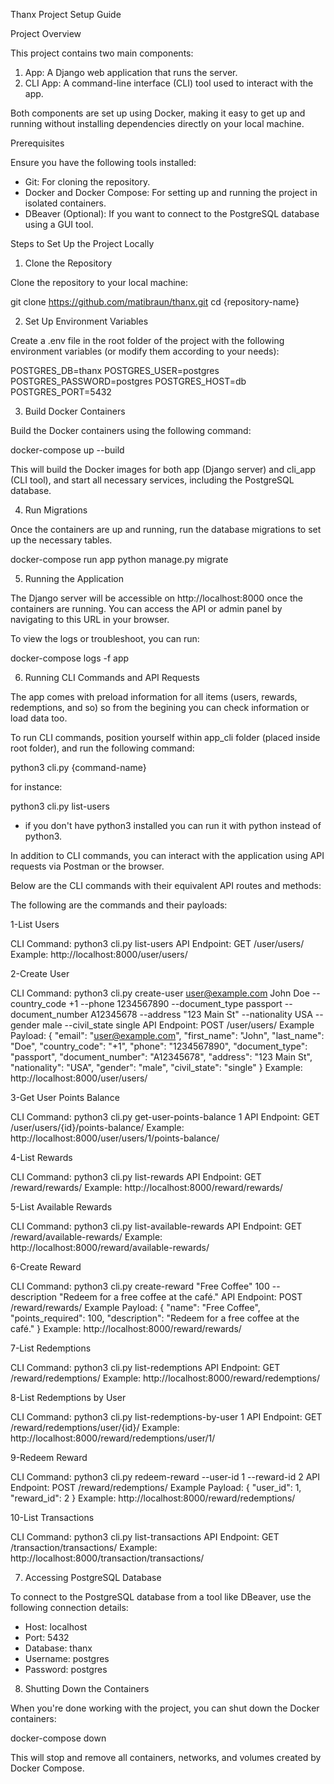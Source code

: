 Thanx Project Setup Guide

Project Overview

This project contains two main components:

1. App: A Django web application that runs the server.
2. CLI App: A command-line interface (CLI) tool used to interact with the app.

Both components are set up using Docker, making it easy to get up and running without installing dependencies directly on your local machine.

Prerequisites

Ensure you have the following tools installed:

- Git: For cloning the repository.
- Docker and Docker Compose: For setting up and running the project in isolated containers.
- DBeaver (Optional): If you want to connect to the PostgreSQL database using a GUI tool.

Steps to Set Up the Project Locally

1. Clone the Repository

Clone the repository to your local machine:

git clone https://github.com/matibraun/thanx.git
cd {repository-name}

2. Set Up Environment Variables

Create a .env file in the root folder of the project with the following environment variables (or modify them according to your needs):

POSTGRES_DB=thanx
POSTGRES_USER=postgres
POSTGRES_PASSWORD=postgres
POSTGRES_HOST=db
POSTGRES_PORT=5432

3. Build Docker Containers

Build the Docker containers using the following command:

docker-compose up --build

This will build the Docker images for both app (Django server) and cli_app (CLI tool), and start all necessary services, including the PostgreSQL database.

4. Run Migrations

Once the containers are up and running, run the database migrations to set up the necessary tables.

docker-compose run app python manage.py migrate

5. Running the Application

The Django server will be accessible on http://localhost:8000 once the containers are running. You can access the API or admin panel by navigating to this URL in your browser.

To view the logs or troubleshoot, you can run:

docker-compose logs -f app

6. Running CLI Commands and API Requests

The app comes with preload information for all items (users, rewards, redemptions, and so) so from the begining you can check information or load data too.

To run CLI commands, position yourself within app_cli folder (placed inside root folder), and run the following command:

python3 cli.py {command-name}

for instance:

python3 cli.py list-users

* if you don't have python3 installed you can run it with python instead of python3.

In addition to CLI commands, you can interact with the application using API requests via Postman or the browser.

Below are the CLI commands with their equivalent API routes and methods:

The following are the commands and their payloads:

1-List Users

CLI Command: python3 cli.py list-users
API Endpoint: GET /user/users/
Example: http://localhost:8000/user/users/

2-Create User

CLI Command: python3 cli.py create-user user@example.com John Doe --country_code +1 --phone 1234567890 --document_type passport --document_number A12345678 --address "123 Main St" --nationality USA --gender male --civil_state single
API Endpoint: POST /user/users/
Example Payload:
{ "email": "user@example.com", "first_name": "John", "last_name": "Doe", "country_code": "+1", "phone": "1234567890", "document_type": "passport", "document_number": "A12345678", "address": "123 Main St", "nationality": "USA", "gender": "male", "civil_state": "single" }
Example: http://localhost:8000/user/users/

3-Get User Points Balance

CLI Command: python3 cli.py get-user-points-balance 1
API Endpoint: GET /user/users/{id}/points-balance/
Example: http://localhost:8000/user/users/1/points-balance/

4-List Rewards

CLI Command: python3 cli.py list-rewards
API Endpoint: GET /reward/rewards/
Example: http://localhost:8000/reward/rewards/

5-List Available Rewards

CLI Command: python3 cli.py list-available-rewards
API Endpoint: GET /reward/available-rewards/
Example: http://localhost:8000/reward/available-rewards/

6-Create Reward

CLI Command: python3 cli.py create-reward "Free Coffee" 100 --description "Redeem for a free coffee at the café."
API Endpoint: POST /reward/rewards/
Example Payload:
{ "name": "Free Coffee", "points_required": 100, "description": "Redeem for a free coffee at the café." }
Example: http://localhost:8000/reward/rewards/

7-List Redemptions

CLI Command: python3 cli.py list-redemptions
API Endpoint: GET /reward/redemptions/
Example: http://localhost:8000/reward/redemptions/

8-List Redemptions by User

CLI Command: python3 cli.py list-redemptions-by-user 1
API Endpoint: GET /reward/redemptions/user/{id}/
Example: http://localhost:8000/reward/redemptions/user/1/

9-Redeem Reward

CLI Command: python3 cli.py redeem-reward --user-id 1 --reward-id 2
API Endpoint: POST /reward/redemptions/
Example Payload:
{ "user_id": 1, "reward_id": 2 }
Example: http://localhost:8000/reward/redemptions/

10-List Transactions

CLI Command: python3 cli.py list-transactions
API Endpoint: GET /transaction/transactions/
Example: http://localhost:8000/transaction/transactions/

7. Accessing PostgreSQL Database

To connect to the PostgreSQL database from a tool like DBeaver, use the following connection details:

- Host: localhost
- Port: 5432
- Database: thanx
- Username: postgres
- Password: postgres

8. Shutting Down the Containers

When you're done working with the project, you can shut down the Docker containers:

docker-compose down

This will stop and remove all containers, networks, and volumes created by Docker Compose.


